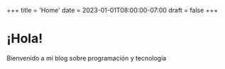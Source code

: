 +++
title = 'Home'
date = 2023-01-01T08:00:00-07:00
draft = false
+++
# ¡Hola!
Bienvenido a mi blog sobre programación y tecnología
